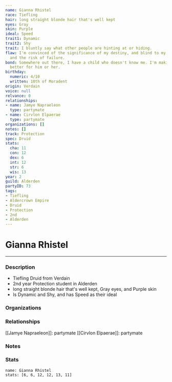 ```yaml
---
name: Gianna Rhistel
race: Tiefling
hair: long straight blonde hair that's well kept
eyes: Gray
skin: Purple
ideal: Speed
trait1: Dynamic
trait2: Shy
trait: I bluntly say what other people are hinting at or hiding.
flaw: I'm convinced of the significance of my destiny, and blind to my shortcomings
  and the risk of failure.
bond: Somewhere out there, I have a child who doesn't know me. I'm making the world
  better for him or her.
birthday:
  numeric: 4/10
  written: 10th of Moradent
origin: Verdain
voice: null
relvance: 0
relationships:
- name: Jamye Napraeleon
  type: partymate
- name: Cirvlon Elpaerae
  type: partymate
organizations: []
notes: []
track: Protection
spec: Druid
stats:
  cha: 11
  con: 12
  dex: 6
  int: 12
  str: 6
  wis: 13
year: 2
guild: Alderden
partyID: 73
tags:
- Tiefling
- Aldercrown Empire
- Druid
- Protection
- 2nd
- Alderden
---
```

# Gianna Rhistel
---
### Description
- Tiefling Druid from Verdain
- 2nd year Protection student in Alderden
- long straight blonde hair that's well kept, Gray eyes, and Purple skin
- Is Dynamic and Shy, and has Speed as their ideal

### Organizations

### Relationships
[[Jamye Napraeleon]]: partymate
[[Cirvlon Elpaerae]]: partymate

### Notes

### Stats
```statblock
name: Gianna Rhistel
stats: [6, 6, 12, 12, 13, 11]
```